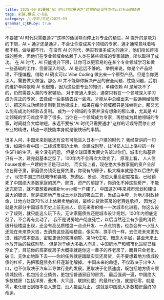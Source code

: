 ```yaml
---
title: 2025-09-01要被“AI 时代只需要通才”这样的话误导而停止对专业的精进
tags: 新建,模板,小书匠
category: /小书匠/日记/2025-09
grammar_cjkRuby: true
---
```



<!--StartFragment-->

<span>不要被“AI 时代只需要通才”这样的话误导而停止对专业的精进，AI 提升的是能力的下限，AI + 通才还是通才，不会让你变成某个领域的专家，通才通常意味着啥都不精，做啥都不行。
  在没有 AI 的时代，确实有很多成功的通才，他们擅长跨领域的整合，但他们在专业领域会依赖于人类在某些领域的专家辅助，所以取得了成功。 在 AI 时代，AI
  只能提升下限，让你可以更容易的在某个专业领域学习和做一些基础的工作，但要深入的话，AI 是远远不够的。 举例来说，你是个产品经理，不懂编程，借助 AI 确实可以
  Vibe Coding 做出来一个原型产品，但是当你更深入，需要做大做强，那么 AI 并不能帮你解决产品的安全问题、性能问题，后期的维护单纯依赖 AI 也很难，因为这些更专业的知识，单纯依赖
  AI 是解决不了的，仍然需要人类的专家辅助。 对于普通人来说，通常只有在一个领域深入学习成为真正的专家，去做成一些事情去踩一些坑，才能从中总结出来一些通用经验教训，把这些成功经验复制到其他领域上，如果在每个领域都只是浅尝则止，那又怎么能有成功的经验去复制。
  成为一个领域的专家并没有想象的那么难，尤其是 AI 让领域的学习难度平滑了很多，当你在一个领域成为专家，再想成为其他领域的专家，时间就会大幅缩短。永远不要被“AI
  时代只需要通才”这样的话误导而停止对专业的精进，精通一项技能本身就是很快乐的事情。</span>
<!--EndFragment-->
<!--StartFragment-->

<span>很多人问，中国未来到底还有没有可能进入日本一户建的时代？ 我经常讲的一句话，如果你看中国一二线城市周边土地，全建成别墅，让14亿人过上洛杉矶一样住SFH的生活，完全没有问题，
  但是全球国家发展史告诉过你们，城市化和基建只有一次，建完就基本定型了，100年内不会再次大改变了。 原理上看， 人人住house或者一户建的生活是可以的，
  而实际上看，现在绝大多数家庭的资产全部锁在房子里，家庭债务锁死在房贷里，你现有的房子，极大概率就是你以后住的房子， 现在中国三四线城市和县城、旅游区、景点、海边大量高密度楼盘，已经锁死了中国绝大多数家庭的房产、房贷、资产的前提下，你消化不掉这些房产，不能还完房贷，就不要想着再建新house和一户建了。
  中国这20年来城市规划和建设最大的错误，就是把房地产当成土地财政的吸血工具，当成白手套，为地方财政续命，让地方财政70%以上依赖卖地的钱，最终让贷款买房的老百姓承担，
  因为这就是大部分中国城市历史上前无古人、后无来者的唯一一次城市化进程，你这么设计了规则，就只能这么玩下去，无论家庭债务还是城市设计规划，100年内彻底定型了，不会再有变动了。
  我不是说房地产彻底死亡，以后当然还会有少量的消费级升级楼盘出现，还会有高品质楼盘一点点开发、一点点销售，也总会有一小批人还能在未来挣大钱，去消费这些高端楼盘，像买车、换手机一样，去住进未来更先进、维护成本更高、密度更低的联排别墅、第N代住宅、概念大平层，甚至未来土地放开后的独栋别墅。
  但是对于绝大多数人而言，中国房地产和城市化进程已经停止了，目前你的高密度房子大概率就是你这一辈子的养老房了，而且只会老化、破旧，无休止地跌下去——你的任务就是踏踏实实还房贷，先不要想着地方债城投债的杠杆，先把家庭债务杠杆逐渐化解掉。
  中国未来的命运，不仅取决于出生人口，也不仅取决于汽车半导体行业的发展，更取决于化债速度，既包括地方债专项债城投债，也包括企业债务，更包括普通家庭的房贷。
  最后强调一遍，中国绝大多数楼房（包括洋房、叠拼、大平层、联排别墅）的最终价值，就是归零，就是零，老化破旧到根本没人想住、没人接盘为止， 这就是中国绝大多数楼房最终的命运。

</span>
<!--EndFragment-->
